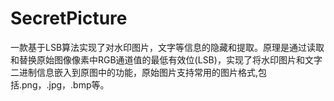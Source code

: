 # SecretPicture
一款基于LSB算法实现了对水印图片，文字等信息的隐藏和提取。原理是通过读取和替换原始图像像素中RGB通道值的最低有效位(LSB)，实现了将水印图片和文字二进制信息嵌入到原图中的功能，原始图片支持常用的图片格式,包括.png，.jpg，.bmp等。
